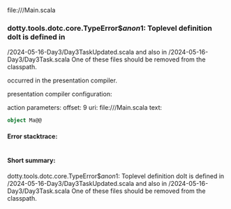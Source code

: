 file://<WORKSPACE>/Main.scala
### dotty.tools.dotc.core.TypeError$$anon$1: Toplevel definition doIt is defined in
  <WORKSPACE>/2024-05-16-Day3/Day3TaskUpdated.scala
and also in
  <WORKSPACE>/2024-05-16-Day3/Day3Task.scala
One of these files should be removed from the classpath.

occurred in the presentation compiler.

presentation compiler configuration:


action parameters:
offset: 9
uri: file://<WORKSPACE>/Main.scala
text:
```scala
object Ma@@

```



#### Error stacktrace:

```

```
#### Short summary: 

dotty.tools.dotc.core.TypeError$$anon$1: Toplevel definition doIt is defined in
  <WORKSPACE>/2024-05-16-Day3/Day3TaskUpdated.scala
and also in
  <WORKSPACE>/2024-05-16-Day3/Day3Task.scala
One of these files should be removed from the classpath.